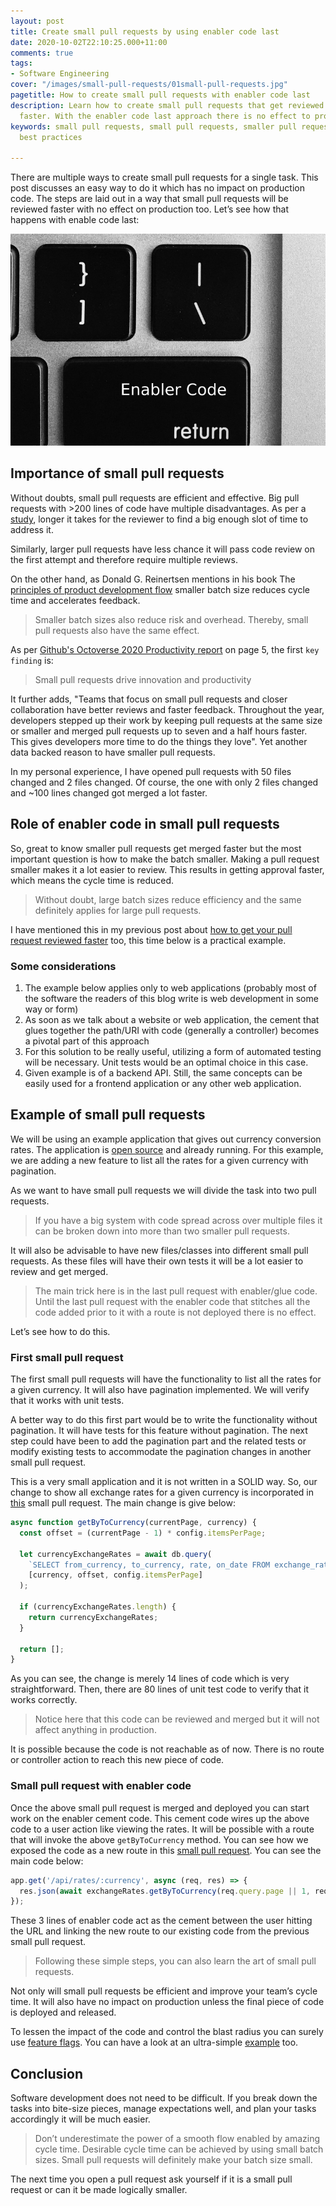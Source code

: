 ```yaml
---
layout: post
title: Create small pull requests by using enabler code last
date: 2020-10-02T22:10:25.000+11:00
comments: true
tags:
- Software Engineering
cover: "/images/small-pull-requests/01small-pull-requests.jpg"
pagetitle: How to create small pull requests with enabler code last
description: Learn how to create small pull requests that get reviewed and approved
  faster. With the enabler code last approach there is no effect to produciton too.
keywords: small pull requests, small pull requests, smaller pull requests, pull request
  best practices

---
```

There are multiple ways to create small pull requests for a single task. This post discusses an easy way to do it which has no impact on production code. The steps are laid out in a way that small pull requests will be reviewed faster with no effect on production too. Let’s see how that happens with enable code last:

<img class="center" loading="lazy" src="/images/small-pull-requests/01small-pull-requests.jpg" title="Create small pull requests by using enabler code last" alt="Create small pull requests by using enabler code last">

<!-- more -->

## Importance of small pull requests

Without doubts, small pull requests are efficient and effective. Big pull requests with >200 lines of code have multiple disadvantages. As per a [study](https://smallbusinessprogramming.com/optimal-pull-request-size/), longer it takes for the reviewer to find a big enough slot of time to address it.

Similarly, larger pull requests have less chance it will pass code review on the first attempt and therefore require multiple reviews.

On the other hand, as Donald G. Reinertsen mentions in his book The [principles of product development flow](https://www.ontheagilepath.net/2017/02/key-take-aways-from-the-principles-of-product-development-flow.html) smaller batch size reduces cycle time and accelerates feedback.

> Smaller batch sizes also reduce risk and overhead. Thereby, small pull requests also have the same effect.

As per [Github's Octoverse 2020 Productivity report](https://octoverse.github.com/static/github-octoverse-2020-productivity-report.pdf) on page 5, the first `key finding` is:

> Small pull requests drive innovation and productivity

It further adds, "Teams that focus on small pull requests and closer collaboration have better reviews and faster feedback. Throughout the year, developers stepped up their work by keeping pull requests at the same size or smaller and merged pull requests up to seven and a half hours faster. This gives developers more time to do the things they love". Yet another data backed reason to have smaller pull requests.

In my personal experience, I have opened pull requests with 50 files changed and 2 files changed. Of course, the one with only 2 files changed and \~100 lines changed got merged a lot faster.

## Role of enabler code in small pull requests

So, great to know smaller pull requests get merged faster but the most important question is how to make the batch smaller. Making a pull request smaller makes it a lot easier to review. This results in getting approval faster, which means the cycle time is reduced.

> Without doubt, large batch sizes reduce efficiency and the same definitely applies for large pull requests.

I have mentioned this in my previous post about [how to get your pull request reviewed faster](/blog/2019/12/how-to-get-your-pull-request-pr-merged-quickly/) too, this time below is a practical example.

### Some considerations

1. The example below applies only to web applications (probably most of the software the readers of this blog write is web development in some way or form)
2. As soon as we talk about a website or web application, the cement that glues together the path/URI with code (generally a controller) becomes a pivotal part of this approach
3. For this solution to be really useful, utilizing a form of automated testing will be necessary. Unit tests would be an optimal choice in this case.
4. Given example is of a backend API. Still, the same concepts can be easily used for a frontend application or any other web application.

## Example of small pull requests

We will be using an example application that gives out currency conversion rates. The application is [open source](https://github.com/geshan/currency-api) and already running. For this example, we are adding a new feature to list all the rates for a given currency with pagination.

As we want to have small pull requests we will divide the task into two pull requests.

> If you have a big system with code spread across over multiple files it can be broken down into more than two smaller pull requests.

It will also be advisable to have new files/classes into different small pull requests. As these files will have their own tests it will be a lot easier to review and get merged.

> The main trick here is in the last pull request with enabler/glue code. Until the last pull request with the enabler code that stitches all the code added prior to it with a route is not deployed there is no effect.

Let’s see how to do this.

### First small pull request

The first small pull requests will have the functionality to list all the rates for a given currency. It will also have pagination implemented. We will verify that it works with unit tests.

A better way to do this first part would be to write the functionality without pagination. It will have tests for this feature without pagination. The next step could have been to add the pagination part and the related tests or modify existing tests to accommodate the pagination changes in another small pull request.

This is a very small application and it is not written in a SOLID way. So, our change to show all exchange rates for a given currency is incorporated in [this](https://github.com/geshan/currency-api/pull/96/files) small pull request. The main change is give below:

``` js
async function getByToCurrency(currentPage, currency) {
  const offset = (currentPage - 1) * config.itemsPerPage;

  let currencyExchangeRates = await db.query(
    `SELECT from_currency, to_currency, rate, on_date FROM exchange_rates where to_currency = ? LIMIT ?,?`,
    [currency, offset, config.itemsPerPage]
  );

  if (currencyExchangeRates.length) {
    return currencyExchangeRates;
  }

  return [];
}
```

As you can see, the change is merely 14 lines of code which is very straightforward. Then, there are 80 lines of unit test code to verify that it works correctly.

> Notice here that this code can be reviewed and merged but it will not affect anything in production.

It is possible because the code is not reachable as of now. There is no route or controller action to reach this new piece of code.

### Small pull request with enabler code

Once the above small pull request is merged and deployed you can start work on the enabler cement code. This cement code wires up the above code to a user action like viewing the rates. It will be possible with a route that will invoke the above `getByToCurrency` method. You can see how we exposed the code as a new route in this [small pull request](https://github.com/geshan/currency-api/pull/97/files#diff-168726dbe96b3ce427e7fedce31bb0bcR26-R28). You can see the main code below:

``` js
app.get('/api/rates/:currency', async (req, res) => {
  res.json(await exchangeRates.getByToCurrency(req.query.page || 1, req.params.currency));
});
```

These 3 lines of enabler code act as the cement between the user hitting the URL and linking the new route to our existing code from the previous small pull request.

> Following these simple steps, you can also learn the art of small pull requests.

Not only will small pull requests be efficient and improve your team’s cycle time. It will also have no impact on production unless the final piece of code is deployed and released.

To lessen the impact of the code and control the blast radius you can surely use [feature flags](/blog/2018/10/deployment-is-not-release/). You can have a look at an ultra-simple [example](/blog/2016/09/how-to-do-a-minimum-viable-feature-switch/) too.

## Conclusion

Software development does not need to be difficult. If you break down the tasks into bite-size pieces, manage expectations well, and plan your tasks accordingly it will be much easier.

> Don’t underestimate the power of a smooth flow enabled by amazing cycle time. Desirable cycle time can be achieved by using small batch sizes. Small pull requests will definitely make your batch size small.

The next time you open a pull request ask yourself if it is a small pull request or can it be made logically smaller.